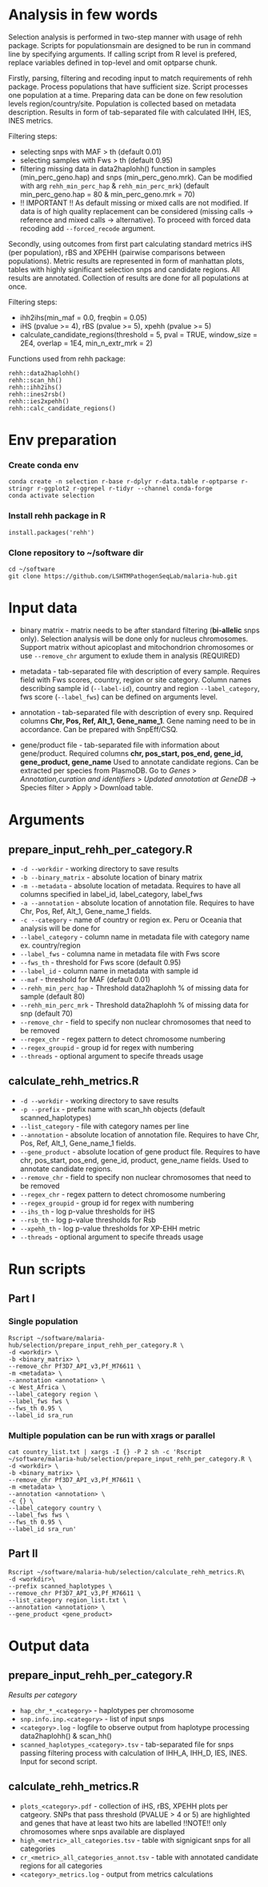 # Analysis in few words

Selection analysis is performed in two-step manner with usage of rehh package. Scripts for populationsmain are designed to be run in command line by specifying arguments. If calling script from R level is prefered, replace variables defined in top-level and omit optparse chunk.

Firstly, parsing, filtering and recoding input to match requirements of rehh package. Process populations that have sufficient size. Script processes one population at a time. Preparing data can be done on few resolution levels region/country/site. Population is collected based on metadata description. Results in form of tab-separated file with calculated IHH, IES, INES metrics. 

Filtering steps:
* selecting snps with MAF > th (default 0.01)
* selecting samples with Fws > th (default 0.95)
* filtering missing data in data2haplohh() function in samples (min_perc_geno.hap) and snps (min_perc_geno.mrk). Can be modified with arg `rehh_min_perc_hap` & `rehh_min_perc_mrk`) (default min_perc_geno.hap = 80 & min_perc_geno.mrk = 70)
* !! IMPORTANT !! As default missing or mixed calls are not modified. If data is of high quality replacement can be considered (missing calls -> reference and mixed calls -> alternative). To proceed with forced data recoding add `--forced_recode` argument.

Secondly, using outcomes from first part calculating standard metrics iHS (per population), rBS and XPEHH (pairwise comparisons between populations). Metric results are represented in form of manhattan plots, tables with highly significant selection snps and candidate regions. All results are annotated. Collection of results are done for all populations at once.

Filtering steps:
* ihh2ihs(min_maf = 0.0, freqbin = 0.05)
* iHS (pvalue >= 4), rBS (pvalue >= 5), xpehh (pvalue >= 5)
* calculate_candidate_regions(threshold = 5,
                            pval = TRUE,
                            window_size = 2E4,
                            overlap = 1E4,
                            min_n_extr_mrk = 2)


Functions used from rehh package:

```{r}
rehh::data2haplohh()
rehh::scan_hh()
rehh::ihh2ihs()
rehh::ines2rsb()
rehh::ies2xpehh()
rehh::calc_candidate_regions()
```

# Env preparation

### Create conda env
```{bash}
conda create -n selection r-base r-dplyr r-data.table r-optparse r-stringr r-ggplot2 r-ggrepel r-tidyr --channel conda-forge
conda activate selection
```

### Install rehh package in R
```{r}
install.packages('rehh')
```

### Clone repository to ~/software dir
```{bash}
cd ~/software
git clone https://github.com/LSHTMPathogenSeqLab/malaria-hub.git
```

# Input data

* binary matrix - matrix needs to be after standard filtering (__bi-allelic__ snps only). Selection analysis will be done only for nucleus chromosomes. Support matrix without apicoplast and mitochondrion chromosomes or use `--remove_chr` argument to exlude them in analysis (REQUIRED)

* metadata - tab-separated file with description of every sample. Requires field with Fws scores, country, region or site category. Column names describing sample id (`--label-id`), country and region `--label_category`, fws score (`--label_fws`) can be defined on arguments level.

* annotation - tab-separated file with description of every snp. Required columns __Chr, Pos, Ref, Alt_1, Gene_name_1__. Gene naming need to be in accordance. Can be prepared with SnpEff/CSQ.

* gene/product file - tab-separated file with information about gene/product. Required columns __chr, pos_start, pos_end, gene_id, gene_product, gene_name__ Used to annotate candidate regions. Can be extracted per species from PlasmoDB. Go to _Genes_ > _Annotation,curation and identifiers_ > _Updated annotation at GeneDB_ -> Species filter >  Apply > Download table.

# Arguments

## prepare_input_rehh_per_category.R ##

* `-d --workdir` - working directory to save results
* `-b --binary_matrix` - absolute location of binary matrix
* `-m --metadata` - absolute location of metadata. Requires to have all columns specified in label_id, label_category, label_fws
* `-a --annotation` - absolute location of annotation file. Requires to have Chr, Pos, Ref, Alt_1, Gene_name_1 fields.
* `-c --category` - name of country or region ex. Peru or Oceania that analysis will be done for
* `--label_category` - column name in metadata file with category name ex. country/region
* `--label_fws` - columna name in metadata file with Fws score
* `--fws_th` - threshold for Fws score (default 0.95)
* `--label_id` - column name in metadata with sample id
* `--maf` - threshold for MAF (default 0.01)
* `--rehh_min_perc_hap` - Threshold data2haplohh % of missing data for sample  (default 80)
* `--rehh_min_perc_mrk` - Threshold data2haplohh % of missing data for snp (default 70)
* `--remove_chr` - field to specify non nuclear chromosomes that need to be removed
* `--regex_chr` - regex pattern to detect chromosome numbering
* `--regex_groupid` - group id for regex with numbering
* `--threads` - optional argument to specife threads usage

## calculate_rehh_metrics.R ##

* `-d --workdir` - working directory to save results
* `-p --prefix` - prefix name with scan_hh objects (default scanned_haplotypes)
* `--list_category` - file with category names per line
* `--annotation` - absolute location of annotation file. Requires to have Chr, Pos, Ref, Alt_1, Gene_name_1 fields.
* `--gene_product` - absolute location of gene product file. Requires to have chr, pos_start, pos_end, gene_id, product, gene_name fields. Used to annotate candidate regions.
* `--remove_chr` - field to specify non nuclear chromosomes that need to be removed
* `--regex_chr` - regex pattern to detect chromosome numbering
* `--regex_groupid` - group id for regex with numbering
* `--ihs_th` - log p-value thresholds for iHS
* `--rsb_th` - log p-value thresholds for Rsb
* `--xpehh_th` - log p-value thresholds for XP-EHH metric
* `--threads` - optional argument to specife threads usage

# Run scripts

## Part I
### Single population
```{bash}
Rscript ~/software/malaria-hub/selection/prepare_input_rehh_per_category.R \
-d <workdir> \
-b <binary_matrix> \
--remove_chr Pf3D7_API_v3,Pf_M76611 \
-m <metadata> \
--annotation <annotation> \
-c West_Africa \
--label_category region \
--label_fws fws \
--fws_th 0.95 \
--label_id sra_run
```
### Multiple population can be run with xrags or parallel
```{bash}
cat country_list.txt | xargs -I {} -P 2 sh -c 'Rscript ~/software/malaria-hub/selection/prepare_input_rehh_per_category.R \
-d <workdir> \
-b <binary_matrix> \
--remove_chr Pf3D7_API_v3,Pf_M76611 \
-m <metadata> \
--annotation <annotation> \
-c {} \
--label_category country \
--label_fws fws \
--fws_th 0.95 \
--label_id sra_run'

```
## Part II
```{bash}
Rscript ~/software/malaria-hub/selection/calculate_rehh_metrics.R\
-d <workdir>\
--prefix scanned_haplotypes \
--remove_chr Pf3D7_API_v3,Pf_M76611 \
--list_category region_list.txt \
--annotation <annotation> \
--gene_product <gene_product>
```

# Output data

## prepare_input_rehh_per_category.R ##

_Results per category_

* `hap_chr_*_<category>` - haplotypes per chromosome
* `snp.info.inp.<category>` - list of input snps
* `<category>.log` - logfile to observe output from haplotype processing data2haplohh() & scan_hh()
* `scanned_haplotypes_<category>.tsv` - tab-separated file for snps passing filtering process with calculation of IHH_A, IHH_D, IES, INES. Input for second script.

## calculate_rehh_metrics.R ##

* `plots_<category>.pdf` - collection of iHS, rBS, XPEHH plots per catgeory. SNPs that pass threshold (PVALUE > 4 or 5) are highlighted and genes that have at least two hits are labelled
!!NOTE!! only chromosomes where snps available are displayed
* `high_<metric>_all_categories.tsv` - table with signigicant snps for all categories
* `cr_<metric>_all_categories_annot.tsv` - table with annotated candidate regions for all categories
* `<category>_metrics.log` - output from metrics calculations







